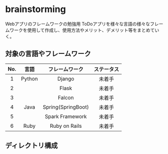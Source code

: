 # brainstorming
Webアプリのフレームワークの勉強用
ToDoアプリを様々な言語の様々なフレームワークを使用して作成し、使用方法やメリット、デメリット等をまとめていく。

## 対象の言語やフレームワーク
|No. |言語  |フレームワーク|ステータス|
|:--:|:----:|:--------:|:------:|
|1   |Python|Django    |未着手|
|2   |      |Flask     |未着手|
|3   |      |Falcon    |未着手|
|4   |Java  |Spring(SpringBoot)|未着手|
|5   |      |Spark Framework|未着手|
|6   |Ruby  |Ruby on Rails|未着手|


## ディレクトリ構成




